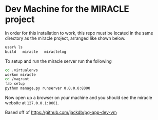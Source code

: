 # Dev Machine for the MIRACLE project

In order for this installation to work, this repo
must be located in the same directory as the miracle
project, arranged like shown below.

```bash
user% ls
build   miracle   miraclelog
```

To setup and run the miracle server run the following

```bash
cd .virtualenvs
workon miracle
cd /vagrant
fab setup
python manage.py runserver 0.0.0.0:8000
```

Now open up a browser on your machine and you should see
the miracle website at `127.0.0.1:8001`.

Based off of https://github.com/jackdb/pg-app-dev-vm
